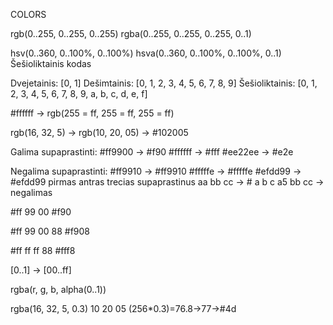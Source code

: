 COLORS

rgb(0..255, 0..255, 0..255) rgba(0..255, 0..255, 0..255, 0..1)

hsv(0..360, 0..100%, 0..100%) hsva(0..360, 0..100%, 0..100%, 0..1)
Šešioliktainis kodas

Dvejetainis: [0, 1] Dešimtainis: [0, 1, 2, 3, 4, 5, 6, 7, 8, 9] Šešioliktainis: [0, 1, 2, 3, 4, 5, 6, 7, 8, 9, a, b, c, d, e, f]

#ffffff -> rgb(255 = ff, 255 = ff, 255 = ff)

rgb(16, 32, 5) -> rgb(10, 20, 05) -> #102005

Galima supaprastinti: #ff9900 -> #f90 #ffffff -> #fff #ee22ee -> #e2e

Negalima supaprastinti: #ff9910 -> #ff9910 #fffffe -> #fffffe #efdd99 -> #efdd99
pirmas antras trecias supaprastinus
aa bb cc -> # a b c
a5 bb cc -> negalimas

#ff 99 00 #f90

#ff 99 00 88 #f908

#ff ff ff 88 #fff8

[0..1] -> [00..ff]

rgba(r, g, b, alpha(0..1))

rgba(16, 32, 5, 0.3)
10 20 05 (256*0.3)=76.8->77->#4d